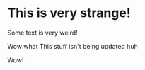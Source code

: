 # This is very strange! 

Some text is very weird!

Wow what
This stuff isn't being updated huh

Wow!